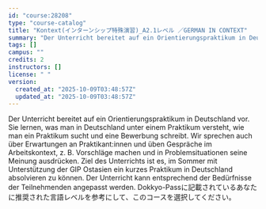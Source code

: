 ```yaml
---
id: "course:28208"
type: "course-catalog"
title: "Kontext(インターンシップ特殊演習)_A2.1レベル ／GERMAN IN CONTEXT"
summary: "Der Unterricht bereitet auf ein Orientierungspraktikum in Deutschland vor. Sie lernen, was man in Deutschland unter eine…"
tags: []
campus: ""
credits: 2
instructors: []
license: " "
version:
  created_at: "2025-10-09T03:48:57Z"
  updated_at: "2025-10-09T03:48:57Z"
---
```


Der Unterricht bereitet auf ein Orientierungspraktikum in Deutschland vor. Sie lernen, was man in Deutschland unter einem Praktikum versteht, wie man ein Praktikum sucht und eine Bewerbung schreibt. Wir sprechen auch über Erwartungen an Praktikant:innen und üben Gespräche im Arbeitskontext, z. B. Vorschläge machen und in Problemsituationen seine Meinung ausdrücken. Ziel des Unterrichts ist es, im Sommer mit Unterstützung der GIP Ostasien ein kurzes Praktikum in Deutschland absolvieren zu können. Der Unterricht kann entsprechend der Bedürfnisse der Teilnehmenden angepasst werden. Dokkyo-Passに記載されているあなたに推奨された言語レベルを参考にして、このコースを選択してください。
